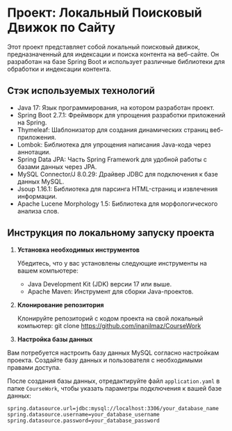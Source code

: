 # Проект: Локальный Поисковый Движок по Сайту

Этот проект представляет собой локальный поисковый движок, предназначенный для индексации и поиска контента на веб-сайте. Он разработан на базе Spring Boot и использует различные библиотеки для обработки и индексации контента.

## Стэк используемых технологий

- Java 17: Язык программирования, на котором разработан проект.
- Spring Boot 2.7.1: Фреймворк для упрощения разработки приложений на Spring.
- Thymeleaf: Шаблонизатор для создания динамических страниц веб-приложения.
- Lombok: Библиотека для упрощения написания Java-кода через аннотации.
- Spring Data JPA: Часть Spring Framework для удобной работы с базами данных через JPA.
- MySQL Connector/J 8.0.29: Драйвер JDBC для подключения к базе данных MySQL.
- Jsoup 1.16.1: Библиотека для парсинга HTML-страниц и извлечения информации.
- Apache Lucene Morphology 1.5: Библиотека для морфологического анализа слов.

## Инструкция по локальному запуску проекта

1. **Установка необходимых инструментов**

   Убедитесь, что у вас установлены следующие инструменты на вашем компьютере:

    - Java Development Kit (JDK) версии 17 или выше.
    - Apache Maven: Инструмент для сборки Java-проектов.

2. **Клонирование репозитория**

   Клонируйте репозиторий с кодом проекта на свой локальный компьютер:
   git clone https://github.com/inanilmaz/CourseWork

3. **Настройка базы данных**

Вам потребуется настроить базу данных MySQL согласно настройкам проекта. Создайте базу данных и пользователя с необходимыми правами доступа.

После создания базы данных, отредактируйте файл `application.yaml` в папке `CourseWork`, чтобы указать параметры подключения к вашей базе данных:

```properties
spring.datasource.url=jdbc:mysql://localhost:3306/your_database_name
spring.datasource.username=your_database_username
spring.datasource.password=your_database_password
```
